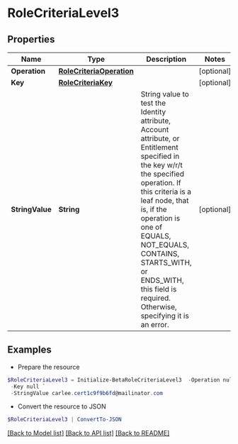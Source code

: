 # RoleCriteriaLevel3
## Properties

Name | Type | Description | Notes
------------ | ------------- | ------------- | -------------
**Operation** | [**RoleCriteriaOperation**](RoleCriteriaOperation.md) |  | [optional] 
**Key** | [**RoleCriteriaKey**](RoleCriteriaKey.md) |  | [optional] 
**StringValue** | **String** | String value to test the Identity attribute, Account attribute, or Entitlement specified in the key w/r/t the specified operation. If this criteria is a leaf node, that is, if the operation is one of EQUALS, NOT_EQUALS, CONTAINS, STARTS_WITH, or ENDS_WITH, this field is required. Otherwise, specifying it is an error. | [optional] 

## Examples

- Prepare the resource
```powershell
$RoleCriteriaLevel3 = Initialize-BetaRoleCriteriaLevel3  -Operation null `
 -Key null `
 -StringValue carlee.cert1c9f9b6fd@mailinator.com
```

- Convert the resource to JSON
```powershell
$RoleCriteriaLevel3 | ConvertTo-JSON
```

[[Back to Model list]](../README.md#documentation-for-models) [[Back to API list]](../README.md#documentation-for-api-endpoints) [[Back to README]](../README.md)

